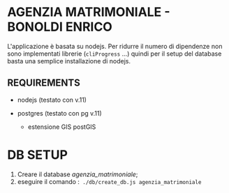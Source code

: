 # AGENZIA MATRIMONIALE - BONOLDI ENRICO

L'applicazione è basata su nodejs.
Per ridurre il numero di dipendenze non sono implementati librerie (```cliProgress``` ...) quindi per il setup del database basta una semplice installazione di nodejs.

## REQUIREMENTS

- nodejs (testato con v.11)

- postgres (testato con pg v.11) 
  - estensione GIS postGIS 

# DB SETUP

1. Creare il database *agenzia_matrimoniale*;
2. eseguire il comando :``` ./db/create_db.js agenzia_matrimoniale```